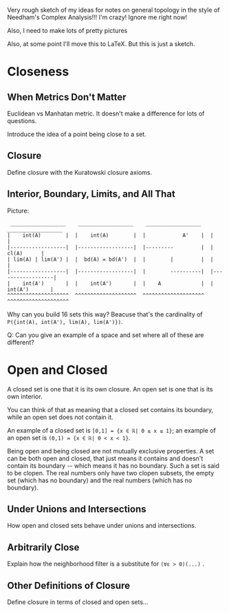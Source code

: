 
Very rough sketch of my ideas for notes on general topology in the style of Needham's Complex Analysis!!! I'm crazy! Ignore me right now!

Also, I need to make lots of pretty pictures

Also, at some point I'll move this to LaTeX. But this is just a sketch.

Closeness
==========

When Metrics Don't Matter
-------------------------

Euclidean vs Manhatan metric. It doesn't make a difference for lots of questions.

Introduce the idea of a point being close to a set.

Closure
--------

Define closure with the Kuratowski closure axioms.


Interior, Boundary, Limits, and All That
----------------------------------------

Picture:

```
 __________________    __________________    __________________    __________________
|    int(A)        |  |    int(A)        |  |            A'    |  |                  |
|------------------|  |------------------|  |---------         |  |       cl(A)      |
| lim(A) | lim(A') |  |  bd(A) = bd(A')  |  |        |         |  |                  |
|------------------|  |------------------|  |        ----------|  |------------------|
|    int(A')       |  |    int(A')       |  |    A             |  |    int(A')       |
^^^^^^^^^^^^^^^^^^^^  ^^^^^^^^^^^^^^^^^^^^  ^^^^^^^^^^^^^^^^^^^^  ^^^^^^^^^^^^^^^^^^^^
```

Why can you build 16 sets this way? Beacuse that's the cardinality of `P({int(A), int(A'), lim(A), lim(A')})`.

Q: Can you give an example of a space and set where all of these are different?


Open and Closed
===============

A closed set is one that it is its own closure. An open set is one that is its own interior.

You can think of that as meaning that a closed set contains its boundary, while an open set does not contain it.

An example of a closed set is `[0,1] = {x ∈ ℝ| 0 ≤ x ≤ 1}`; an example of an open set is `(0,1) = {x ∈ ℝ| 0 < x < 1}`.

Being open and being closed are not mutually exclusive properties. A set can be both open and closed, that just means it contains and doesn't contain its boundary -- which means it has no boundary. Such a set is said to be clopen. The real numbers only have two clopen subsets, the empty set (which has no boundary) and the real numbers (which has no boundary).

Under Unions and Intersections
------------------------------

How open and closed sets behave under unions and intersections.

Arbitrarily Close
-----------------

Explain how the neighborhood filter is a substitute for `(∀ε > 0)(...)` .

Other Definitions of Closure
----------------------------

Define closure in terms of closed and open sets...


